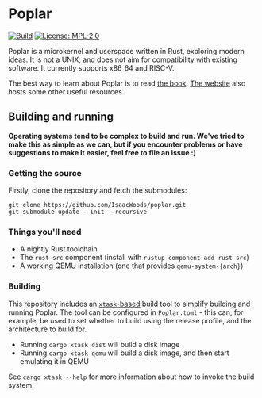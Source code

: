 # Poplar
[![Build](https://github.com/IsaacWoods/poplar/actions/workflows/build.yml/badge.svg)](https://github.com/IsaacWoods/poplar/actions/workflows/build.yml)
[![License: MPL-2.0](https://img.shields.io/badge/license-MPL--2.0-blue.svg)](https://opensource.org/licenses/MPL-2.0)

Poplar is a microkernel and userspace written in Rust, exploring modern ideas. It is not a UNIX, and does not aim
for compatibility with existing software. It currently supports x86_64 and RISC-V.

The best way to learn about Poplar is to read [the book](https://isaacwoods.github.io/poplar/book/).
[The website](https://isaacwoods.github.io/poplar) also hosts some other useful resources.

## Building and running
**Operating systems tend to be complex to build and run. We've tried to make this as simple as we can, but if you
encounter problems or have suggestions to make it easier, feel free to file an issue :)**

### Getting the source
Firstly, clone the repository and fetch the submodules:
```
git clone https://github.com/IsaacWoods/poplar.git
git submodule update --init --recursive
```

### Things you'll need
- A nightly Rust toolchain
- The `rust-src` component (install with `rustup component add rust-src`)
- A working QEMU installation (one that provides `qemu-system-{arch}`)

### Building
This repository includes an [`xtask`-based](https://github.com/matklad/cargo-xtask) build tool to simplify building and running Poplar.
The tool can be configured in `Poplar.toml` - this can, for example,  be used to set whether to build using the
release profile, and the architecture to build for.

* Running `cargo xtask dist` will build a disk image
* Running `cargo xtask qemu` will build a disk image, and then start emulating it in QEMU

See `cargo xtask --help` for more information about how to invoke the build system.

